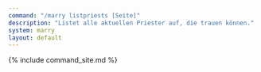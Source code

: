 ```yaml
---
command: "/marry listpriests [Seite]"
description: "Listet alle aktuellen Priester auf, die trauen können."
system: marry
layout: default
---
```


{% include command_site.md %}
